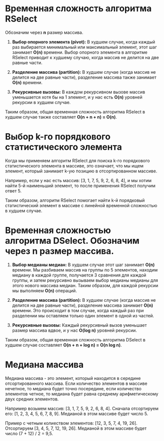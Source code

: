 # Временная сложность алгоритма RSelect

Обозначим через **n** размер массива.

1. **Выбор опорного элемента (pivot):** В худшем случае, когда каждый раз выбирается минимальный или максимальный элемент, этот шаг занимает **O(n)** времени.
   Выбор опорного элемента в алгоритме RSelect приводит к худшему случаю, когда массив не делится на две равные части.

2. **Разделение массива (partition):** В худшем случае (когда массив не делится на две равные части), разделение массива также занимает **O(n)** времени.

3. **Рекурсивные вызовы:** В каждом рекурсивном вызове массив уменьшается хотя бы на 1 элемент, и у нас есть **O(n)** уровней рекурсии в худшем случае.

Таким образом, общая временная сложность алгоритма RSelect в худшем случае также составляет **O(n + n + n) = O(n)**.

# Выбор k-го порядкового статистического элемента

Когда мы применяем алгоритм RSelect для поиска k-го порядкового статистического элемента в массиве, это означает, что мы ищем элемент, который занимает k-ую позицию в отсортированном массиве.

Например, если у нас есть массив: [3, 1, 7, 5, 9, 2, 6, 8, 4], и мы хотим найти 5-й наименьший элемент, то после применения RSelect получим ответ 5.

Таким образом, алгоритм RSelect помогает найти k-й порядковый статистический элемент в массиве с линейной временной сложностью в худшем случае.


# Временная сложностью алгоритма DSelect. Обозначим через **n** размер массива.

1. **Выбор медианы медиан:** В худшем случае этот шаг занимает **O(n)** времени.
   Мы разбиваем массив на группы по 5 элементов, находим медиану в каждой группе, получается 3 сравнения для каждой группы, и затем рекурсивно вызываем выбор медианы медианы для этого нового массива медиан.
   Таким образом, для каждой рекурсии мы выполняем **O(n)** операций.

2. **Разделение массива (partition):** В худшем случае (когда массив не делится на две равные части), разделение массива занимает **O(n)** времени.
   Это происходит в том случае, когда каждый раз при разделении мы оставляем только один элемент в одной из частей.

3. **Рекурсивные вызовы:** Каждый рекурсивный вызов уменьшает размер массива вдвое, и у нас **O(log n)** уровней рекурсии.

Таким образом, общая временная сложность алгоритма DSelect в худшем случае составляет **O(n + n + log n) = O(n log n)**.

# Медиана массива

Медиана массива - это элемент, который находится в середине отсортированного массива.
Если количество элементов в массиве нечетное, то медиана будет точно посередине,
если количество элементов четное, то медиана будет равна среднему арифметическому двух средних элементов.

Например возьмем массив: [3, 1, 7, 5, 9, 2, 6, 8, 4]. Сначала отсортируем его: [1, 2, 3, 4, 5, 6, 7, 8, 9].
Медианой в этом массиве будет число 5.

Пример с четным колиеством элементов: [12, 3, 5, 7, 4, 19, 26]. Отсортируем [3, 4, 5, 7, 12, 19, 26].
Медианой в этом массиве будет число (7 + 12) / 2 = 9,5.
